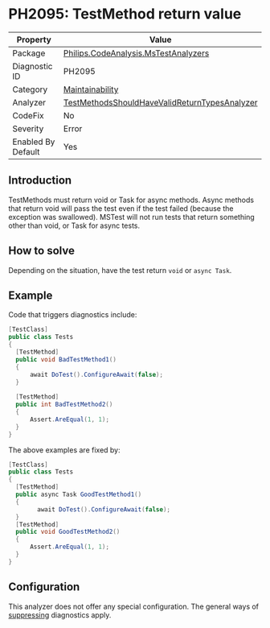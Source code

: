 # PH2095: TestMethod return value

| Property | Value  |
|--|--|
| Package | [Philips.CodeAnalysis.MsTestAnalyzers](https://www.nuget.org/packages/Philips.CodeAnalysis.MsTestAnalyzers) |
| Diagnostic ID | PH2095 |
| Category  | [Maintainability](../Maintainability.md) |
| Analyzer | [TestMethodsShouldHaveValidReturnTypesAnalyzer](https://github.com/philips-software/roslyn-analyzers/blob/main/Philips.CodeAnalysis.MsTestAnalyzers/TestMethodsShouldHaveValidReturnTypesAnalyzer.cs)
| CodeFix  | No |
| Severity | Error |
| Enabled By Default | Yes |

## Introduction

TestMethods must return void or Task for async methods. Async methods that return void will pass the test even if the test failed (because the exception was swallowed). MSTest will not run tests that return something other than void, or Task for async tests.

## How to solve

Depending on the situation, have the test return `void` or `async Task`.

## Example

Code that triggers diagnostics include:
``` cs
[TestClass]
public class Tests
{
  [TestMethod]
  public void BadTestMethod1()
  {
      await DoTest().ConfigureAwait(false);
  }
  
  [TestMethod]
  public int BadTestMethod2()
  {
      Assert.AreEqual(1, 1);
  }
}
```
The above examples are fixed by:
``` cs
[TestClass]
public class Tests
{
  [TestMethod]
  public async Task GoodTestMethod1()
  {
		await DoTest().ConfigureAwait(false);
  }
  [TestMethod]
  public void GoodTestMethod2()
  {
      Assert.AreEqual(1, 1);
  }
}
```
## Configuration

This analyzer does not offer any special configuration. The general ways of [suppressing](https://learn.microsoft.com/en-us/dotnet/fundamentals/code-analysis/suppress-warnings) diagnostics apply.
